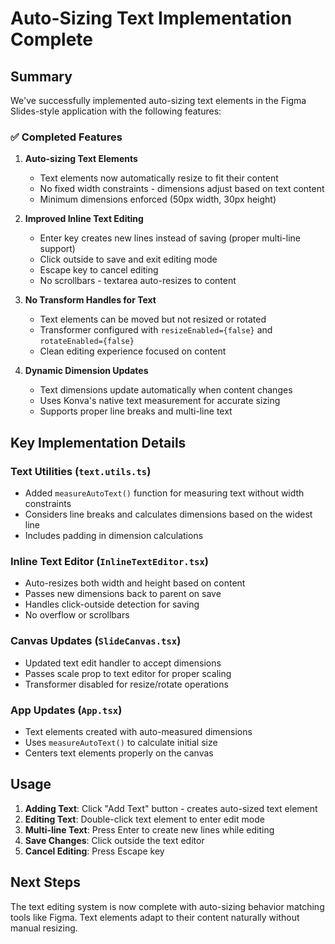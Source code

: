 # Auto-Sizing Text Implementation Complete

## Summary

We've successfully implemented auto-sizing text elements in the Figma Slides-style application with the following features:

### ✅ Completed Features

1. **Auto-sizing Text Elements**
   - Text elements now automatically resize to fit their content
   - No fixed width constraints - dimensions adjust based on text content
   - Minimum dimensions enforced (50px width, 30px height)

2. **Improved Inline Text Editing**
   - Enter key creates new lines instead of saving (proper multi-line support)
   - Click outside to save and exit editing mode
   - Escape key to cancel editing
   - No scrollbars - textarea auto-resizes to content

3. **No Transform Handles for Text**
   - Text elements can be moved but not resized or rotated
   - Transformer configured with `resizeEnabled={false}` and `rotateEnabled={false}`
   - Clean editing experience focused on content

4. **Dynamic Dimension Updates**
   - Text dimensions update automatically when content changes
   - Uses Konva's native text measurement for accurate sizing
   - Supports proper line breaks and multi-line text

## Key Implementation Details

### Text Utilities (`text.utils.ts`)
- Added `measureAutoText()` function for measuring text without width constraints
- Considers line breaks and calculates dimensions based on the widest line
- Includes padding in dimension calculations

### Inline Text Editor (`InlineTextEditor.tsx`)
- Auto-resizes both width and height based on content
- Passes new dimensions back to parent on save
- Handles click-outside detection for saving
- No overflow or scrollbars

### Canvas Updates (`SlideCanvas.tsx`)
- Updated text edit handler to accept dimensions
- Passes scale prop to text editor for proper scaling
- Transformer disabled for resize/rotate operations

### App Updates (`App.tsx`)
- Text elements created with auto-measured dimensions
- Uses `measureAutoText()` to calculate initial size
- Centers text elements properly on the canvas

## Usage

1. **Adding Text**: Click "Add Text" button - creates auto-sized text element
2. **Editing Text**: Double-click text element to enter edit mode
3. **Multi-line Text**: Press Enter to create new lines while editing
4. **Save Changes**: Click outside the text editor
5. **Cancel Editing**: Press Escape key

## Next Steps

The text editing system is now complete with auto-sizing behavior matching tools like Figma. Text elements adapt to their content naturally without manual resizing.
